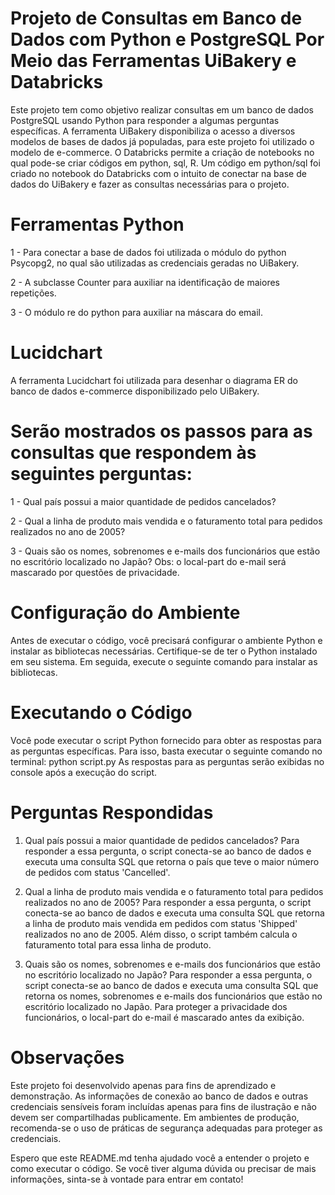 # Projeto de Consultas em Banco de Dados com Python e PostgreSQL Por Meio das Ferramentas UiBakery e Databricks
Este projeto tem como objetivo realizar consultas em um banco de dados PostgreSQL usando Python para responder a algumas perguntas específicas.
A ferramenta UiBakery disponibiliza o acesso a diversos modelos de bases de dados já populadas, para este projeto foi utilizado o modelo de e-commerce.
O Databricks permite a criação de notebooks no qual pode-se criar códigos em python, sql, R. Um código em python/sql foi criado no notebook do Databricks com o intuito de 
conectar na base de dados do UiBakery e fazer as consultas necessárias para o projeto.

# Ferramentas Python
1 - Para conectar a base de dados foi utilizada o módulo do python Psycopg2, no qual são utilizadas as credenciais geradas no UiBakery.

2 - A subclasse Counter para auxiliar na identificação de maiores repetições.

3 - O módulo re do python para auxiliar na máscara do email.

# Lucidchart
A ferramenta Lucidchart foi utilizada para desenhar o diagrama ER do banco de dados e-commerce disponibilizado pelo UiBakery.

# Serão mostrados os passos para as consultas que respondem às seguintes perguntas:

1 - Qual país possui a maior quantidade de pedidos cancelados?

2 - Qual a linha de produto mais vendida e o faturamento total para pedidos realizados no ano de 2005?

3 - Quais são os nomes, sobrenomes e e-mails dos funcionários que estão no escritório localizado no Japão? Obs: o local-part do e-mail será mascarado por questões de privacidade.

# Configuração do Ambiente
Antes de executar o código, você precisará configurar o ambiente Python e instalar as bibliotecas necessárias. Certifique-se de ter o Python instalado em seu sistema. Em seguida, execute o seguinte comando para instalar as bibliotecas.


# Executando o Código
Você pode executar o script Python fornecido para obter as respostas para as perguntas específicas. Para isso, basta executar o seguinte comando no terminal:
python script.py
As respostas para as perguntas serão exibidas no console após a execução do script.

# Perguntas Respondidas
1. Qual país possui a maior quantidade de pedidos cancelados?
Para responder a essa pergunta, o script conecta-se ao banco de dados e executa uma consulta SQL que retorna o país que teve o maior número de pedidos com status 'Cancelled'.

2. Qual a linha de produto mais vendida e o faturamento total para pedidos realizados no ano de 2005?
Para responder a essa pergunta, o script conecta-se ao banco de dados e executa uma consulta SQL que retorna a linha de produto mais vendida em pedidos com status 'Shipped' realizados no ano de 2005. Além disso, o script também calcula o faturamento total para essa linha de produto.

3. Quais são os nomes, sobrenomes e e-mails dos funcionários que estão no escritório localizado no Japão?
Para responder a essa pergunta, o script conecta-se ao banco de dados e executa uma consulta SQL que retorna os nomes, sobrenomes e e-mails dos funcionários que estão no escritório localizado no Japão. Para proteger a privacidade dos funcionários, o local-part do e-mail é mascarado antes da exibição.

# Observações
Este projeto foi desenvolvido apenas para fins de aprendizado e demonstração. As informações de conexão ao banco de dados e outras credenciais sensíveis foram incluídas apenas para fins de ilustração e não devem ser compartilhadas publicamente. Em ambientes de produção, recomenda-se o uso de práticas de segurança adequadas para proteger as credenciais.

Espero que este README.md tenha ajudado você a entender o projeto e como executar o código. Se você tiver alguma dúvida ou precisar de mais informações, sinta-se à vontade para entrar em contato!
